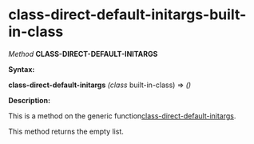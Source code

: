 class-direct-default-initargs-built-in-class
============================================

*Method* **CLASS-DIRECT-DEFAULT-INITARGS**

**Syntax:**

**class-direct-default-initargs** *(class* built-in-class) => *()*

**Description:**

This is a method on the generic function[class-direct-default-initargs](/docs/meta-object-protocol/class-direct-default-initargs).

This method returns the empty list.
